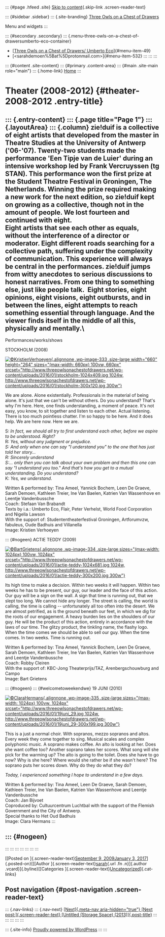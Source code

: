::: {#page .hfeed .site}
[Skip to content](#content){.skip-link .screen-reader-text}

::: {#sidebar .sidebar}
::: {.site-branding}
[Three Owls on a Chest of
Drawers](http://www.threeowlsonachestofdrawers.net/)

Menu and widgets
:::

::: {#secondary .secondary}
::: {.menu-three-owls-on-a-chest-of-drawersumberto-eco-container}
-   [[Three Owls on a Chest of Drawers/ Umberto
    Eco](http://www.threeowlsonachestofdrawers.net/wp-content/uploads/2015/03/Eco_Umberto_How_to_Travel_with_a_Salmon_1994-p.165-182.pdf)]{#menu-item-49}
-   [<sarahdemoen%5Bat%5Dprotonmail.com>]{#menu-item-532}
:::
:::
:::

::: {#content .site-content}
::: {#primary .content-area}
::: {#main .site-main role="main"}
::: {.home-link}
[Home](http://www.threeowlsonachestofdrawers.net/)
:::

# Theater (2008-2012) {#theater-2008-2012 .entry-title}

::: {.entry-content}
::: {.page title="Page 1"}
::: {.layoutArea}
::: {.column}
zie!duif is a collective of eight artists that developed from the master
in Theatre Studies at the University of Antwerp ('06-'07). Twenty-two
students made the performance 'Een Tipje van de Luier' during an
intensive workshop led by Frank Vercruyssen (tg STAN). This performance
won the first prize at the Student Theatre Festival in Groningen, The
Netherlands. Winning the prize required making a new work for the next
edition, so zie!duif kept on growing as a collective, though not in the
amount of people. We lost fourteen and continued with eight.\
Eight artists that see each other as equals, without the interference of
a director or moderator. Eight different roads searching for a
collective path, suffering under the complexity of communication. This
experience will always be central in the performances. zie!duif jumps
from witty anecdotes to serious discussions to honest narratives. From
one thing to something else, just like people talk.  Eight stories,
eight opinions, eight visions, eight outbursts, and in between the
lines, eight attempts to reach something essential through language. And
the viewer finds itself in the middle of all this, physically and
mentally.\
--

Performances/works/shows

STOCKHOLM (2008)

[![©KristienVerhoeyen](http://www.threeowlsonachestofdrawers.net/wp-content/uploads/2016/01/stockholm-1024x409.jpg){.alignnone
.wp-image-333 .size-large width="660" height="264"
sizes="(max-width: 660px) 100vw, 660px"
srcset="http://www.threeowlsonachestofdrawers.net/wp-content/uploads/2016/01/stockholm-1024x409.jpg 1024w, http://www.threeowlsonachestofdrawers.net/wp-content/uploads/2016/01/stockholm-300x120.jpg 300w"}](http://www.threeowlsonachestofdrawers.net/wp-content/uploads/2016/01/stockholm.jpg)

We are alone. Alone existentially. Professionals in the material of
being alone. It's just that we can't be without others. Do you
understand? That's why I'm here. Here, one finds understanding, a moment
of peace. It's not easy, you know, to sit together and listen to each
other. Actual listening. There is too much pointless chatter. I'm so
happy to be here. And it does help. We are here now. Here we are.

S: *In fact, we should all try to first understand each other, before we
aspire to be understood. Right?*\
R: *Yes, without any judgment or prejudice. *\
S: *And only when one can say "I understand you" to the one that has
just told her story...*\
R: *Sincerely understand*\
S:*... only then you can talk about your own problem and then this one
can say "I understand you too." And that's how you get to a mutual
understanding. Do you understand?*\
K: *Yes, we understand.*

Written & performed by: Tina Ameel, Yannick Bochem, Leen De Graeve,
Sarah Demoen, Kathleen Treier, Ine Van Baelen, Katrien Van Wassenhove en
Leentje Vandenbussche\
Coach: Stefaan Van Brabandt\
Texts by i.a.: Umberto Eco, Flair, Peter Verhelst, World Food
Corporation and Nigella Lawson\
With the support of: Studententheaterfestival Groningen, Artforumvzw,
fabuleus, Oude Badhuis and Villanella\
Image: Kristien Verhoeyen

::: {#nogeen}
ACTIE TEDDY (2009)

[![©BartGrietens](http://www.threeowlsonachestofdrawers.net/wp-content/uploads/2016/01/actie-teddy-1024x681.jpg){.alignnone
.wp-image-334 .size-large sizes="(max-width: 1024px) 100vw, 1024px"
srcset="http://www.threeowlsonachestofdrawers.net/wp-content/uploads/2016/01/actie-teddy-1024x681.jpg 1024w, http://www.threeowlsonachestofdrawers.net/wp-content/uploads/2016/01/actie-teddy-300x200.jpg 300w"}](http://www.threeowlsonachestofdrawers.net/wp-content/uploads/2016/01/actie-teddy.jpg)

Its high time to make a decision. Within two weeks it will happen.
Within two weeks he has to be present, our guy, our leader and the face
of this action. Our guy will be a sign on the wall. A sign that time is
running out, that we slept too long. We cannot hide any longer. The
street is calling, the world is calling, the time is calling --
unfortunately all too often into the desert. We are almost petrified, as
is the ground beneath our feet, in which we dig for the roots of our
engagement. A heavy burden lies on the shoulders of our guy. He will be
the product of this action, entirely in accordance with the laws of our
time. The glitzy product, the tinkling name, the flashy logo. When the
time comes we should be able to sell our guy. When the time comes. In
two weeks. Time is running out.

Written & performed by: Tina Ameel, Yannick Bochem, Leen De Graeve,
Sarah Demoen, Kathleen Treier, Ine Van Baelen, Katrien Van Wassenhove
and Leentje Vandenbussche\
Coach: Robby Cleiren\
With the support of: KBC-Jong Theaterprijs/TAZ, Arenbergschouwburg and
Campo\
Image: Bart Grietens

::: {#nogeen}
::: {#welcometoweekendwe}
19 JUNI (2010)

[![©ClaraHermans](http://www.threeowlsonachestofdrawers.net/wp-content/uploads/2016/01/19juni_29-1024x680.jpg){.alignnone
.wp-image-335 .size-large sizes="(max-width: 1024px) 100vw, 1024px"
srcset="http://www.threeowlsonachestofdrawers.net/wp-content/uploads/2016/01/19juni_29.jpg 1024w, http://www.threeowlsonachestofdrawers.net/wp-content/uploads/2016/01/19juni_29-300x199.jpg 300w"}](http://www.threeowlsonachestofdrawers.net/wp-content/uploads/2016/01/19juni_29.jpg)

This is a just a normal choir. With sopranos, mezzo sopranos and altos.
Every week they come together to sing. Musical scales and complex
polyphonic music. A soprano makes coffee. An alto is looking at her.
Does she want coffee too? Another soprano takes her scores. What song
will she pick for the warming up? The alto is going to the toilet. Does
she have to go now? Why is she here? Where would she rather be if she
wasn't here? The soprano puts her scores down. Why do they do what they
do?

*Today, I experienced something I hope to understand in a few days.*

Written & performed by: Tina Ameel, Leen De Graeve, Sarah Demoen,
Kathleen Treier, Ine Van Baelen, Katrien Van Wassenhove and Leentje
Vandenbussche\
Coach: Jan Bijvoet\
Coproduced by: Cultuurcentrum Luchtbal with the support of the Flemish
Government and the City of Antwerp.\
Special thanks to Het Oud Badhuis\
Image: Clara Hermans
:::

::: {#nogeen}
--
:::
:::
:::
:::
:::
:::
:::

[[Posted on ]{.screen-reader-text}[September 9, 2009January 3,
2017](http://www.threeowlsonachestofdrawers.net/?p=194)]{.posted-on}[[[Author
]{.screen-reader-text}[sarah](http://www.threeowlsonachestofdrawers.net/?author=1){.url
.fn .n}]{.author .vcard}]{.byline}[[Categories
]{.screen-reader-text}[Uncategorized](http://www.threeowlsonachestofdrawers.net/?cat=1)]{.cat-links}

## Post navigation {#post-navigation .screen-reader-text}

::: {.nav-links}
::: {.nav-next}
[[Next]{.meta-nav aria-hidden="true"} [Next post:]{.screen-reader-text}
[Untitled (Storage Space)
(2013)]{.post-title}](http://www.threeowlsonachestofdrawers.net/?p=387)
:::
:::
:::
:::
:::

::: {.site-info}
[Proudly powered by WordPress](https://wordpress.org/)
:::
:::
